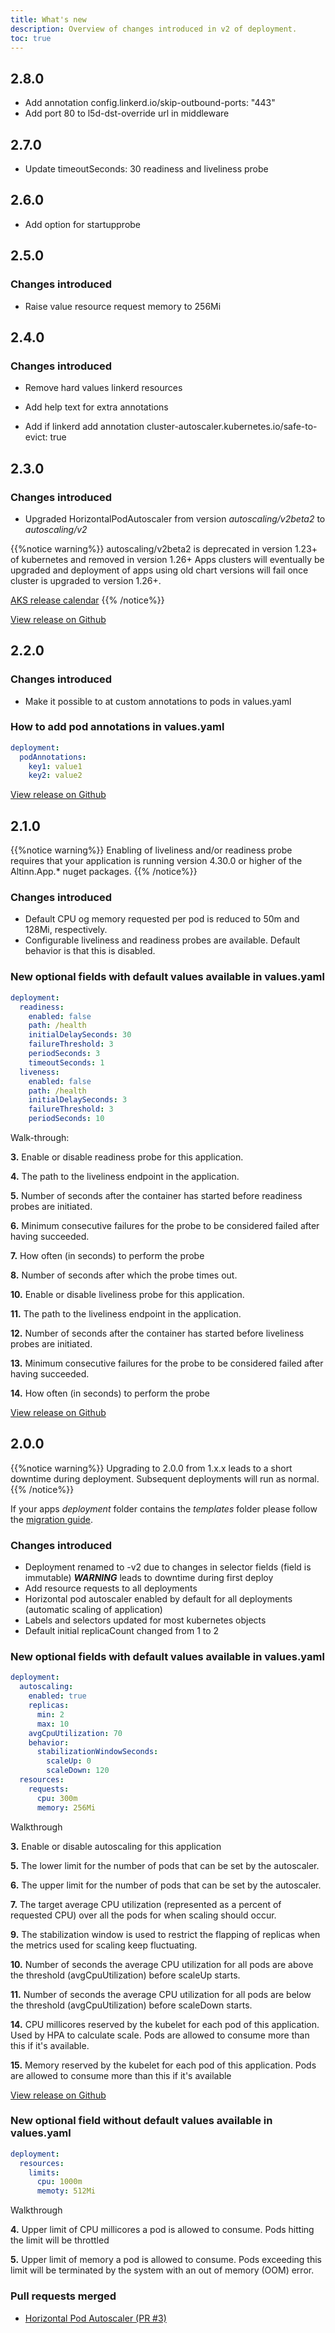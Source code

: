 ```yaml
---
title: What's new
description: Overview of changes introduced in v2 of deployment.
toc: true
---
```


## 2.8.0

* Add annotation config.linkerd.io/skip-outbound-ports: "443"
* Add port 80 to l5d-dst-override url in middleware

## 2.7.0

* Update timeoutSeconds: 30 readiness and liveliness probe

## 2.6.0

* Add option for startupprobe

## 2.5.0

### Changes introduced

* Raise value resource request memory to 256Mi

## 2.4.0

### Changes introduced

* Remove hard values linkerd resources  

* Add help text for extra annotations

* Add if linkerd add annotation cluster-autoscaler.kubernetes.io/safe-to-evict: true

## 2.3.0

### Changes introduced

* Upgraded HorizontalPodAutoscaler from version _autoscaling/v2beta2_ to _autoscaling/v2_

{{%notice warning%}}
autoscaling/v2beta2 is deprecated in version 1.23+ of kubernetes and removed in version 1.26+
Apps clusters will eventually be upgraded and deployment of apps using old chart versions will fail once cluster is upgraded to version 1.26+. 

[AKS release calendar](https://docs.microsoft.com/en-us/azure/aks/supported-kubernetes-versions?tabs=azure-cli#aks-kubernetes-release-calendar)
{{% /notice%}}

[View release on Github](https://github.com/Altinn/altinn-studio-charts/releases/tag/deployment-2.3.0)

## 2.2.0

### Changes introduced

* Make it possible to at custom annotations to pods in values.yaml
 

### How to add pod annotations in values.yaml

```yaml
deployment:
  podAnnotations:
    key1: value1
    key2: value2
```

[View release on Github](https://github.com/Altinn/altinn-studio-charts/releases/tag/deployment-2.2.0)

## 2.1.0

{{%notice warning%}}
Enabling of liveliness and/or readiness probe requires that your application is running
version 4.30.0 or higher of the Altinn.App.* nuget packages.
{{% /notice%}}

### Changes introduced

* Default CPU og memory requested per pod is reduced to 50m and 128Mi, respectively.
* Configurable liveliness and readiness probes are available. Default behavior is that this is disabled.
 

### New optional fields with default values available in values.yaml 

```yaml {linenos=table}
deployment:
  readiness:
    enabled: false
    path: /health
    initialDelaySeconds: 30
    failureThreshold: 3
    periodSeconds: 3
    timeoutSeconds: 1
  liveness:
    enabled: false
    path: /health
    initialDelaySeconds: 3
    failureThreshold: 3
    periodSeconds: 10
```

Walk-through:

__3.__ Enable or disable readiness probe for this application.

__4.__ The path to the liveliness endpoint in the application.

__5.__ Number of seconds after the container has started before readiness probes are initiated.

__6.__ Minimum consecutive failures for the probe to be considered failed after having succeeded.

__7.__ How often (in seconds) to perform the probe

__8.__ Number of seconds after which the probe times out.

__10.__ Enable or disable liveliness probe for this application.

__11.__ The path to the liveliness endpoint in the application.

__12.__ Number of seconds after the container has started before liveliness probes are initiated.

__13.__ Minimum consecutive failures for the probe to be considered failed after having succeeded.

__14.__ How often (in seconds) to perform the probe


[View release on Github](https://github.com/Altinn/altinn-studio-charts/releases/tag/deployment-2.1.0)

## 2.0.0

{{%notice warning%}}
Upgrading to 2.0.0 from 1.x.x leads to a short downtime during deployment. Subsequent deployments will run as normal.
{{% /notice%}}

If your apps _deployment_ folder contains the _templates_ folder please follow the [migration guide](/en/community/changelog/deployment/migration/).

### Changes introduced

* Deployment renamed to <old-name>-v2 due to changes in selector fields (field is immutable) ***WARNING*** leads to downtime during first deploy
* Add resource requests to all deployments
* Horizontal pod autoscaler enabled by default for all deployments (automatic scaling of application)
* Labels and selectors updated for most kubernetes objects
* Default initial replicaCount changed from 1 to 2

### New optional fields with default values available in values.yaml 
```yaml {linenos=table}
deployment:
  autoscaling:
    enabled: true
    replicas:
      min: 2
      max: 10
    avgCpuUtilization: 70
    behavior:
      stabilizationWindowSeconds:
        scaleUp: 0
        scaleDown: 120
  resources:
    requests:
      cpu: 300m
      memory: 256Mi
```

Walkthrough

__3.__ Enable or disable autoscaling for this application

__5.__ The lower limit for the number of pods that can be set by the autoscaler.

__6.__ The upper limit for the number of pods that can be set by the autoscaler.

__7.__ The target average CPU utilization (represented as a percent of requested CPU) over all the pods for when scaling should occur.

__9.__ The stabilization window is used to restrict the flapping of replicas when the metrics used for scaling keep fluctuating.

__10.__ Number of seconds the average CPU utilization for all pods are above the threshold (avgCpuUtilization) before scaleUp starts.

__11.__ Number of seconds the average CPU utilization for all pods are below the threshold (avgCpuUtilization) before scaleDown starts.

__14.__ CPU millicores reserved by the kubelet for each pod of this application. Used by HPA to calculate scale. Pods are allowed to consume more than this if it's available.

__15.__ Memory reserved by the kubelet for each pod of this application. Pods are allowed to consume more than this if it's available


[View release on Github](https://github.com/Altinn/altinn-studio-charts/releases/tag/deployment-2.0.0)

### New optional field without default values available in values.yaml
```yaml {linenos=table}
deployment:
  resources:
    limits:
      cpu: 1000m
      memoty: 512Mi
```

Walkthrough

__4.__ Upper limit of CPU millicores a pod is allowed to consume. Pods hitting the limit will be throttled

__5.__ Upper limit of memory a pod is allowed to consume. Pods exceeding this limit will be terminated by the system with an out of memory (OOM) error.

### Pull requests merged

* [Horizontal Pod Autoscaler (PR #3)](https://github.com/Altinn/altinn-studio-charts/pull/3)
